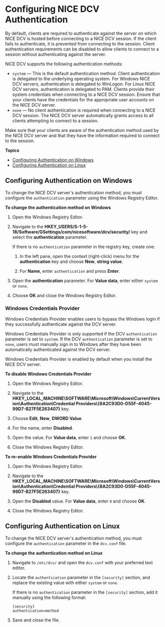 # Configuring NICE DCV Authentication<a name="security-authentication"></a>

By default, clients are required to authenticate against the server on which NICE DCV is hosted before connecting to a NICE DCV session\. If the client fails to authenticate, it is prevented from connecting to the session\. Client authentication requirements can be disabled to allow clients to connect to a session without authenticating against the server\.

NICE DCV supports the following authentication methods:
+ `system` — This is the default authentication method\. Client authentication is delegated to the underlying operating system\. For Windows NICE DCV servers, authentication is delegated to WinLogon\. For Linux NICE DCV servers, authentication is delegated to PAM\. Clients provide their system credentials when connecting to a NICE DCV session\. Ensure that your clients have the credentials for the appropriate user accounts on the NICE DCV server\.
+ `none` — No client authentication is required when connecting to a NICE DCV session\. The NICE DCV server automatically grants access to all clients attempting to connect to a session\.

Make sure that your clients are aware of the authentication method used by the NICE DCV server and that they have the information required to connect to the session\.

**Topics**
+ [Configuring Authentication on Windows](#set-authentication-windows)
+ [Configuring Authentication on Linux](#set-authentication-linux)

## Configuring Authentication on Windows<a name="set-authentication-windows"></a>

To change the NICE DCV server's authentication method, you must configure the `authentication` parameter using the Windows Registry Editor\.

**To change the authentication method on Windows**

1. Open the Windows Registry Editor\.

1. Navigate to the **HKEY\_USERS/S\-1\-5\-18/Software/GSettings/com/nicesoftware/dcv/security/** key and select the **authentication** parameter\.

   If there is no `authentication` parameter in the registry key, create one:

   1. In the left pane, open the context \(right\-click\) menu for the **authentication** key and choose **New**, **string value**\.

   1. For **Name**, enter `authentication` and press **Enter**\.

1. Open the **authentication** parameter\. For **Value data**, enter either `system` or `none`\.

1. Choose **OK** and close the Windows Registry Editor\.

### Windows Credentials Provider<a name="manage-wcp"></a>

Windows Credentials Provider enables users to bypass the Windows login if they successfully authenticate against the DCV server\.

Windows Credentials Provider is only supported if the DCV `authentication` parameter is set to `system`\. If the DCV `authentication` parameter is set to `none`, users must manually sign in to Windows after they have been automatically authenticated against the DCV server\.

Windows Credentials Provider is enabled by default when you install the NICE DCV server\.

**To disable Windows Credentials Provider**

1. Open the Windows Registry Editor\.

1. Navigate to the **HKEY\_LOCAL\_MACHINE\\SOFTWARE\\Microsoft\\Windows\\CurrentVersion\\Authentication\\Credential Providers\\\{8A2C93D0\-D55F\-4045\-99D7\-B27F5E263407\}** key\.

1. Choose **Edit**, **New**, **DWORD Value**\.

1. For the name, enter **Disabled**\.

1. Open the value\. For **Value data**, enter `1` and choose **OK**\.

1. Close the Windows Registry Editor\.

**To re\-enable Windows Credentials Provider**

1. Open the Windows Registry Editor\.

1. Navigate to the **HKEY\_LOCAL\_MACHINE\\SOFTWARE\\Microsoft\\Windows\\CurrentVersion\\Authentication\\Credential Providers\\\{8A2C93D0\-D55F\-4045\-99D7\-B27F5E263407\}** key\.

1. Open the **Disabled** value\. For **Value data**, enter `0` and choose **OK**\.

1. Close the Windows Registry Editor\.

## Configuring Authentication on Linux<a name="set-authentication-linux"></a>

To change the NICE DCV server's authentication method, you must configure the `authentication` parameter in the `dcv.conf` file\.

**To change the authentication method on Linux**

1. Navigate to `/etc/dcv/` and open the `dcv.conf` with your preferred text editor\.

1. Locate the `authentication` parameter in the `[security]` section, and replace the existing value with either `system` or `none`\.

   If there is no `authentication` parameter in the `[security]` section, add it manually using the following format:

   ```
   [security] 
   authentication=method
   ```

1. Save and close the file\.